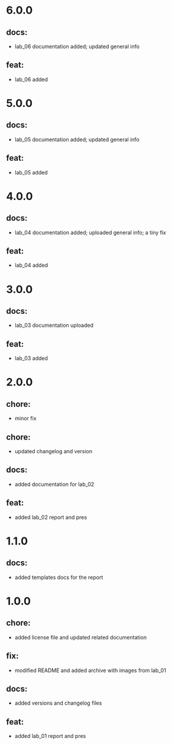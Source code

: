 # 6.0.0
## docs:
- lab_06 documentation added; updated general info
## feat: 
- lab_06 added

# 5.0.0
## docs:
- lab_05 documentation added; updated general info
## feat: 
- lab_05 added

# 4.0.0
## docs:
- lab_04 documentation added; uploaded general info; a tiny fix
## feat: 
- lab_04 added

# 3.0.0
## docs:
- lab_03 documentation uploaded
## feat:
- lab_03 added

# 2.0.0
## chore:
- minor fix
## chore:
- updated changelog and version
## docs: 
- added documentation for lab_02
## feat:
- added lab_02 report and pres

# 1.1.0
## docs:
- added templates docs for the report

# 1.0.0 
## chore:
- added license file and updated related documentation
## fix: 
- modified README and added archive with images from lab_01
## docs: 
- added versions and changelog files
## feat:
- added lab_01 report and pres
